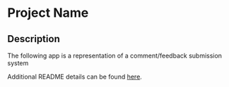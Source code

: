 # Project Name

## Description

The following app is a representation of a comment/feedback submission system

Additional README details can be found [here](https://github.com/PrimeAcademy/readme-template/blob/master/README.md).

